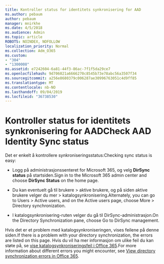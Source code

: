 ```yaml
---
title: Kontroller status for identitets synkronisering for AAD
ms.author: pebaum
author: pebaum
manager: mnirkhe
ms.date: 4/5/2018
ms.audience: Admin
ms.topic: article
ROBOTS: NOINDEX, NOFOLLOW
localization_priority: Normal
ms.collection: Adm_O365
ms.custom:
- "304"
- "1300008"
ms.assetid: e7242604-6a81-44f3-86ac-7f1f5da29ce7
ms.openlocfilehash: 9d706021a6666270c8545b73e78abc56a3507f34
ms.sourcegitcommit: a256e8680379c006287ae30996763051c4d9ff85
ms.translationtype: MT
ms.contentlocale: nb-NO
ms.lasthandoff: 09/04/2019
ms.locfileid: "36738530"
---
```

# <a name="check-aad-identity-sync-status"></a><span data-ttu-id="0a3a5-102">Kontroller status for identitets synkronisering for AAD</span><span class="sxs-lookup"><span data-stu-id="0a3a5-102">Check AAD Identity Sync status</span></span>

<span data-ttu-id="0a3a5-103">Det er enkelt å kontrollere synkroniseringsstatus:</span><span class="sxs-lookup"><span data-stu-id="0a3a5-103">Checking sync status is easy:</span></span>
  
- <span data-ttu-id="0a3a5-104">Logg på administrasjonssenteret for Microsoft 365, og velg **DirSync status** på startsiden.</span><span class="sxs-lookup"><span data-stu-id="0a3a5-104">Sign in to the Microsoft 365 admin center and choose **DirSync Status** on the home page.</span></span>

- <span data-ttu-id="0a3a5-105">Du kan eventuelt gå til brukere \> aktive brukere, og på siden aktive brukere velger du mer \> katalogsynkronisering.</span><span class="sxs-lookup"><span data-stu-id="0a3a5-105">Alternately, you can go to Users \> Active users, and on the Active users page, choose More \> Directory synchronization.</span></span>

- <span data-ttu-id="0a3a5-106">I katalogsynkronisering-ruten velger du gå til DirSync-administrasjon.</span><span class="sxs-lookup"><span data-stu-id="0a3a5-106">On the Directory Synchronization pane, choose Go to DirSync management.</span></span>

<span data-ttu-id="0a3a5-107">Hvis det er et problem med katalogsynkroniseringen, vises feilene på denne siden.</span><span class="sxs-lookup"><span data-stu-id="0a3a5-107">If there is a problem with your directory synchronization, the errors are listed on this page.</span></span> <span data-ttu-id="0a3a5-108">Hvis du vil ha mer informasjon om ulike feil du kan støte på, se [vise katalogsynkroniseringsfeil i Office 365](https://docs.microsoft.com//office365/enterprise/identify-directory-synchronization-errors).</span><span class="sxs-lookup"><span data-stu-id="0a3a5-108">For more information about different errors you might encounter, see [View directory synchronization errors in Office 365](https://docs.microsoft.com//office365/enterprise/identify-directory-synchronization-errors).</span></span>
  